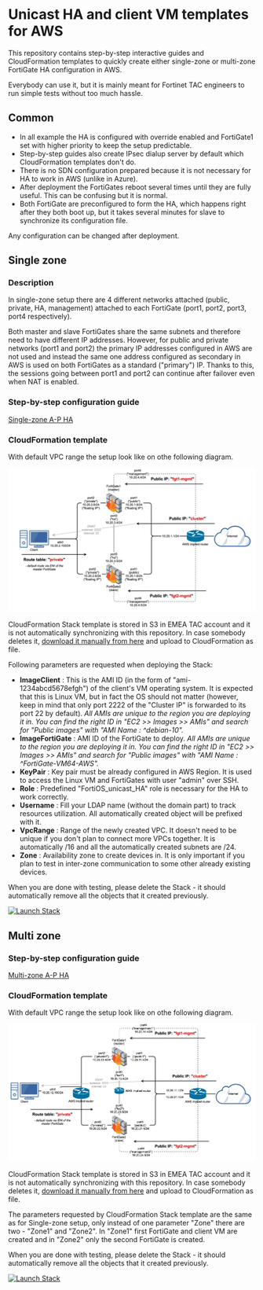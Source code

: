 # Unicast HA and client VM templates for AWS

This repository contains step-by-step interactive guides and CloudFormation templates to quickly create either single-zone or multi-zone FortiGate HA configuration in AWS. 

Everybody can use it, but it is mainly meant for Fortinet TAC engineers to run simple tests without too much hassle.

## Common

  - In all example the HA is configured with override enabled and FortiGate1 set with higher priority to keep the setup predictable.
  - Step-by-step guides also create IPsec dialup server by default which CloudFormation templates don't do.
  - There is no SDN configuration prepared because it is not necessary for HA to work in AWS (unlike in Azure). 
  - After deployment the FortiGates reboot several times until they are fully useful. This can be confusing but it is normal.
  - Both FortiGate are preconfigured to form the HA, which happens right after they both boot up, but it takes several minutes for slave to synchronize its configuration file.
  
Any configuration can be changed after deployment.

## Single zone

### Description

In single-zone setup there are 4 different networks attached (public, private, HA, management) attached to each FortiGate (port1, port2, port3, port4 respectively). 

Both master and slave FortiGates share the same subnets and therefore need to have different IP addresses. However, for public and private networks (port1 and port2) the primary IP addresses configured in AWS are not used and instead the same one address configured as secondary in AWS is used on both FortiGates as a standard ("primary") IP. Thanks to this, the sessions going between port1 and port2 can continue after failover even when NAT is enabled.

### Step-by-step configuration guide

[Single-zone A-P HA](https://ondrejholecek.github.io/aws-templates/#apha-single-zone)

### CloudFormation template

With default VPC range the setup look like on othe following diagram. 

![Single Zone HA (CloudFormation template)](fgt-ha-ap-single-zone.png)

CloudFormation Stack template is stored in S3 in EMEA TAC account and it is not automatically synchronizing with this repository. In case somebody deletes it, [download it manually from here](fgt-ha-ap-single-zone.json) and upload to CloudFormation as file.

Following parameters are requested when deploying the Stack:
  - **ImageClient** : This is the AMI ID (in the form of "ami-1234abcd5678efgh") of the client's VM operating system. It is expected that this is Linux VM, but in fact the OS should not matter (however, keep in mind that only port 2222 of the "Cluster IP" is forwarded to its port 22 by default). *All AMIs are unique to the region you are deploying it in. You can find the right ID in "EC2 >> Images >> AMIs" and search for "Public images" with "AMI Name : ^debian-10".*
  - **ImageFortiGate** : AMI ID of the FortiGate to deploy. *All AMIs are unique to the region you are deploying it in. You can find the right ID in "EC2 >> Images >> AMIs" and search for "Public images" with "AMI Name : ^FortiGate-VM64-AWS".*
  - **KeyPair** : Key pair must be already configured in AWS Region. It is used to access the Linux VM and FortiGates with user "admin" over SSH.
  - **Role** : Predefined "FortiOS_unicast_HA" role is necessary for the HA to work correctly.
  - **Username** : Fill your LDAP name (without the domain part) to track resources utilization. All automatically created object will be prefixed with it.
  - **VpcRange** : Range of the newly created VPC. It doesn't need to be unique if you don't plan to connect more VPCs together. It is automatically /16 and all the automatically created subnets are /24.
  - **Zone** : Availability zone to create devices in. It is only important if you plan to test in inter-zone communication to some other already existing devices.
  
When you are done with testing, please delete the Stack - it should automatically remove all the objects that it created previously.
  
[![Launch Stack](https://cdn.rawgit.com/buildkite/cloudformation-launch-stack-button-svg/master/launch-stack.svg)](https://console.aws.amazon.com/cloudformation/home#/stacks/new?stackName=FortiGate-APHA-singlezone&templateURL=https://emea-tac-public-templates.s3-eu-west-1.amazonaws.com/fgt-ha-ap-single-zone.json)

## Multi zone

### Step-by-step configuration guide

[Multi-zone A-P HA](https://ondrejholecek.github.io/aws-templates/#apha-multi-zone)

### CloudFormation template

With default VPC range the setup look like on othe following diagram. 

![Multi Zone HA (CloudFormation template)](fgt-ha-ap-multi-zone.png)

CloudFormation Stack template is stored in S3 in EMEA TAC account and it is not automatically synchronizing with this repository. In case somebody deletes it, [download it manually from here](fgt-ha-ap-multi-zone.json) and upload to CloudFormation as file.

The parameters requested by CloudFormation Stack template are the same as for Single-zone setup, only instead of one parameter "Zone" there are two - "Zone1" and "Zone2". In "Zone1" first FortiGate and client VM are created and in "Zone2" only the second FortiGate is created.

When you are done with testing, please delete the Stack - it should automatically remove all the objects that it created previously.

[![Launch Stack](https://cdn.rawgit.com/buildkite/cloudformation-launch-stack-button-svg/master/launch-stack.svg)](https://console.aws.amazon.com/cloudformation/home#/stacks/new?stackName=FortiGate-APHA-multizone&templateURL=https://emea-tac-public-templates.s3-eu-west-1.amazonaws.com/fgt-ha-ap-multi-zone.json)

